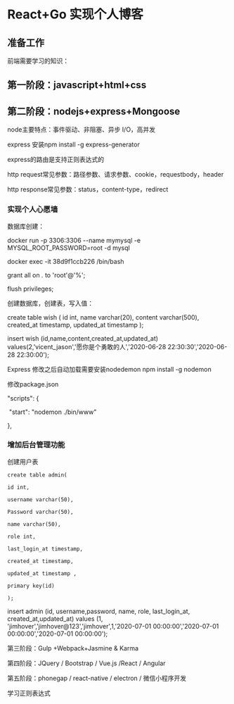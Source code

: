 # React+Go 实现个人博客

## 准备工作

前端需要学习的知识：

## 第一阶段：javascript+html+css

## 第二阶段：nodejs+express+Mongoose 

node主要特点：事件驱动、非阻塞、异步 I/O，高并发

express 安装npm install -g express-generator

express的路由是支持正则表达式的

http request常见参数：路径参数、请求参数、cookie，requestbody，header

http response常见参数：status，content-type，redirect

### 实现个人心愿墙

数据库创建：

docker run -p 3306:3306 --name mymysql -e MYSQL_ROOT_PASSWORD=root -d mysql

docker exec -it 38d9f1ccb226 /bin/bash

grant all on *.* to 'root'@'%';

flush privileges;



创建数据库，创建表，写入值：

create table wish
(
id int,
name varchar(20),
content varchar(500),
created_at timestamp,
updated_at timestamp
);

insert wish (id,name,content,created_at,updated_at) values(2,'vicent_jason','愿你是个勇敢的人','2020-06-28 22:30:30','2020-06-28 22:30:00');



Express 修改之后自动加载需要安装nodedemon npm install -g nodemon

修改package.json 

"scripts": {

​    "start": "nodemon ./bin/www"

  },



### 增加后台管理功能

创建用户表

```
create table admin(

id int,

username varchar(50),

Password varchar(50),

name varchar(50),

role int,

last_login_at timestamp,

created_at timestamp,

updated_at timestamp ,

primary key(id)

);
```

insert admin (id, username,password, name, role, last_login_at, created_at,updated_at) values (1, 'jimhover','jimhover@123','jimhover',1,'2020-07-01 00:00:00','2020-07-01 00:00:00','2020-07-01 00:00:00');

第三阶段：Gulp +Webpack+Jasmine & Karma

第四阶段：JQuery / Bootstrap / Vue.js /React / Angular

第五阶段：phonegap / react-native / electron / 微信小程序开发

学习正则表达式











